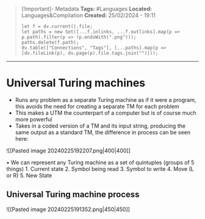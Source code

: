 > [!important]- Metadata
> **Tags:** #Languages 
> **Located:** Languages&Compilation
> **Created:** 25/02/2024 - 19:11
> ```dataviewjs
> let f = dv.current().file;
> let paths = new Set([...f.inlinks, ...f.outlinks].map(p => p.path).filter(p => !p.endsWith(".png")));
> paths.delete(f.path);
> dv.table(["Connections", "Tags"], [...paths].map(p => [dv.fileLink(p), dv.page(p).file.tags.join("")]));
> ```

___
# Universal Turing machines
- Runs any problem as a separate Turing machine as if it were a program, this avoids the need for creating a separate TM for each problem
- This makes a UTM the counterpart of a computer but is of course much more powerful
- Takes in a coded version of a TM and its input string, producing the same output as a standard TM, the difference in process can be seen here:

![[Pasted image 20240225192207.png|400|400]]



• We can represent any Turing machine as a set of quintuples (groups of 5 things) 
	1. Current state
	2. Symbol being read 
	3. Symbol to write 
	4. Move (L or R) 
	5. New State



## Universal Turing machine process



![[Pasted image 20240225191352.png|450|450]]
